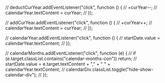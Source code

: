 <!-- Hardworking College Student seeking employment.• Bringing forth a motivated attitude and a variety of powerful skills.• Adept in various social media platforms and office technology programs.• Committed to utilizing my skills to further the mission of a company.
Dedicated Customer Service Representative dedicated to providing quality care for ultimate customer satisfaction.• Proven ability to establish and maintain excellent communication and relationships with clients.• Adept in general accounting and finance transactions.• Dedicated to identifying customer needs and delivering effective solutions to all problems.• Excellent time management skills combined with a superior knowledge of the customer service industry.• Bilingual, hardworking, and ready to join my next team.
Dedicated Nursing Student with the ability to multitask and work well with others.• Patient-care oriented, bringing forth a compassionate and friendly attitude.• Highly organized, and skilled in written and verbal communication.• Committed to utilizing my skills to help others, while working towards the mission of a company.• A strong leader who works well under pressure, and exudes positivity.
Resourceful and dedicated High School student with excellent analytical skills and a demonstrated commitment to providing great customer service.• Strong organizational abilities with proven successes managing multiple academic projects and volunteering events.• Well-rounded and professional team player dedicated to continuing academic pursuits at a collegiate level.
Experienced Software Developer adept in bringing forth expertise in design, installation, testing and maintenance of software systems.• Proficient in various platforms, languages, and embedded systems.• Experienced with the latest cutting edge development tools and procedures.• Able to effectively self-manage during independent projects, as well as collaborate as part of a productive team.
Dynamic Executive with six years of experience helping organizations reach their full potential.• Adept in making key decisions and working with other professionals to achieve goals and solve problems.• Experienced in managing employee and community programs, and dedicated to successfully directing business operations.
Experienced Web Developer adept in all stages of advanced web development.• Knowledgeable in user interface, testing, and debugging processes.• Bringing forth expertise in design, installation, testing and maintenance of web systems.• Equipped with a diverse and promising skill-set.• Proficient in an assortment of technologies, including Java, ASP.NET, C#, IIS, Tomcat, and Microsoft SQL Server.• Able to effectively self-manage during independent projects, as well as collaborate in a team setting.
Experienced and self-motivated Office Secretary with ten+ years of industry experience overseeing the main offices of schools.• Highly competent communicator skilled in multitasking and effectively communicating with others.• Bringing forth a proven track record of successfully managing offices, and helping to lead school professionals to work toward reaching goals.
Experienced and dedicated Data Analyst with several years of experience identifying efficiencies and problem areas within data streams, while communicating needs for projects.• Adept at receiving and monitoring data from multiple data streams, including Access, SQL, and Excel data sources.• Bringing forth the ability to synthesize quantitative information and interact effectively with colleagues and clients.• Proven track record of generating summary documents for senior management for monthly and quarterly audit and compliance reporting.
Dedicated Visual Artist with a decorated background in a variety of artistic mediums.• Highly experienced in illustration and animation.• Adept at working independently and collaboratively on projects, and committed to achieving visual innovation and beauty.• Bringing forth the ability to work well with others and utilize my art skills to visually enhance projects. -->

<!-- <div class="wrapper">
    <div class="fixed-wrapper">
        <div class="fixed">
            Content in here will be fixed position, but 240px to the left of the site body.
        </div>
    </div>
</div> -->

<!-- /* Main site body */
.wrapper {
    width: 940px;
    margin: 0 auto;
    position: relative; /* Ensure absolute positioned child elements are relative to this*/
}

/* Absolute positioned wrapper for the element you want to fix position */
.fixed-wrapper {
    width: 220px;
    position: absolute;
    top: 0;
    left: -240px; /* Move this out to the left of the site body, leaving a 20px gutter */
}

/* The element you want to fix the position of */
.fixed {
    width: 220px;
    position: fixed;
    /* Do not set top / left! */
} -->

<!-- // const hideSuggesstBoxFunc = function () {
//   suggestionBoxDiv.classList.toggle("hide-suggestion-box");
//   showSuggestBox.classList.toggle("hide-open-close-btn");
//   hideSuggestBox.classList.toggle("hide-open-close-btn");
// }; -->

<!-- .text-styles-con-div {
  width: 100%;
}
.text-styles-con-div {
  position: relative;
  overflow: visible;
}
.suggestion-texts-con-div {
  max-width: 50rem;
  position: absolute;
  left: 98%;
  top: 10%;
  display: block;
  margin-left: 3rem;
  transform: translateX(-2%);
  transition: all 0.4s ease-in-out;
  opacity: 0;
  pointer-events: none;
  visibility: hidden;
}

.suggestion-con {
  max-width: 50rem;
  display: flex;
  align-items: center;
  gap: 2rem;
  flex-shrink: 0;
  justify-content: center;
  background-color: #fff;
  padding: 2rem 2rem;
  box-shadow: 0 3.2rem 5.4rem rgba(0, 0, 0, 0.06);
  border: 1px solid #868e96;
  border-radius: 5px;
}

.hide-suggestion-box {
  opacity: 1;
  pointer-events: auto;
  visibility: visible;
  transform: translateX(0);
}
.suggestion-texts {
  font-size: 1.4rem;
  line-height: 1.8;
  padding: 0.05rem 0.05rem;
  font-weight: 300;
}
.suggestion-texts-con {
  width: 50rem;
}
.arrow-btn {
  font-size: 2rem;
}
.close-arrow-btn {
  font-size: 2rem;
  color: #2f9e44;
}
.close-arrow-btn-con {
  display: block;
  height: 4rem;
  width: 4rem;
  background-color: #b2f2bb;
  border-radius: 50%;
  display: flex;
  align-items: center;
  justify-content: center;
  flex-shrink: 0;
  align-self: flex-start;
}
.arrow-btn-con {
  display: block;
  height: 4rem;
  width: 4rem;
  background-color: #dee2e6;
  border-radius: 50%;
  display: flex;
  align-items: center;
  justify-content: center;
  flex-shrink: 0;
  align-self: flex-start;
}
.suggestion-texts:hover {
  background-color: #d0ebff;
  color: #1971c2;
  cursor: pointer;
  transition: all 0.3s ease;
}
.arrow-btn-con:hover {
  color: #1971c2;
  background-color: #d0ebff;
  cursor: pointer;
  transition: all 0.3s ease;
}
.arrow-btn-con:hover + div .suggestion-texts {
  color: #1971c2;
  cursor: pointer;
  transition: all 0.3s ease;
} -->

  <!-- <div class="suggestion-texts-con-div-edu">
                <aside class="suggestion-con-edu">
                  <span class="close-arrow-btn-con-edu hide-open-close-btn"
                    ><ion-icon
                      name="checkmark-outline"
                      class="close-arrow-btn-edu"
                    ></ion-icon
                  ></span>
                  <span class="arrow-btn-con-edu"
                    ><ion-icon
                      name="arrow-back-outline"
                      class="arrow-btn-education"
                    ></ion-icon>
                  </span>

                  <div class="suggestion-texts-con-edu">
                    <span class="suggestion-texts-education"
                      >Worked to ensure a positive and hassle-free customer
                      experience.</span
                    >
                  </div>
                </aside>
   </div> -->

<!-- // addMoreEmploymentBtn.addEventListener("click", function () {
// employmentParentCon.insertAdjacentHTML(
// "beforeend",
// addMoreEmploymentMarkup()
// );
// });

// employmentParentCon.addEventListener("click", function (e) {
// // console.log(e.target.closest(".job-title-update-con-1"));
// if (e.target.closest(".job-title-update-con-1")) {
// console.log("first");
// }
// if (e.target.closest(".job-title-update-con-2")) {
// console.log("second");
// }
// // const openBtn = e.target.closest(".job-title-update-con-1");
// // const closeBtn = e.target.closest(".job-title-update-con-2");
// // if (!openBtn || !closeBtn) return;
// // console.log(e.target);
// // if (openBtn) {
// // console.log("first");
// // }
// // if (closeBtn) {
// // console.log("second");
// // }
// }); -->

<!-- // const showHideEmploymentform = function () {
// employmentForm.classList.toggle("hidden");
// jobTitleUpdate1.classList.toggle("hidden");
// jobTitleUpdate2.classList.toggle("hidden");
// employmentTextStyle.classList.toggle("hidden");
// };

// jobTitleUpdate1.addEventListener("click", showHideEmploymentform);

// jobTitleUpdate2.addEventListener("click", showHideEmploymentform);

// employmentJobTitleInp.addEventListener(
// "input",
// nonSpecificTextFill.bind([jobtitleUpdatetext1, jobtitleUpdatetext2])
// );

// linkDeleteAndSocialCon.addEventListener("mouseover", function () {
// deleteSocialLink.classList.remove("hidden");
// });
// linkDeleteAndSocialCon.addEventListener("mouseout", function () {
// deleteSocialLink.classList.add("hidden");
// }); -->

<!-- this[0].target
    .closest(this[1])
    .querySelector(this[2])
    .classList.toggle("hidden");
  this[0].target
    .closest(this[1])
    .querySelector(this[3])
    .classList.toggle("hidden");
  this[0].target
    .closest(this[1])
    .querySelector(this[4])
    .classList.toggle("hidden");
  this[0].target
    .closest(this[1])
    .querySelector(this[5])
    .classList.toggle("hidden"); -->

<!-- // const showHideEmploymentform = function (e) {
//   // SELECT EACH FORM THROUGH THE PARENT ELEMENT AND HIDE AND SHOW WHEREVER YOU CLICK ON THE BUTTON

//   e.target
//     .closest(".employment-details--")
//     .querySelector(".employment-form")
//     .classList.toggle("hidden");
//   e.target
//     .closest(".employment-details--")
//     .querySelector(".job-title-update-con-1")
//     .classList.toggle("hidden");
//   e.target
//     .closest(".employment-details--")
//     .querySelector(".job-title-update-con-2")
//     .classList.toggle("hidden");
//   e.target
//     .closest(".employment-details--")
//     .querySelector(".text-styles-con-employment")
//     .classList.toggle("hidden");
// }; -->

<!-- CALENDAR PLACE FOR EMPLOYMENT -->

// deductCurYear.addEventListener("click", function () {
// +curYear--;
// calendarYear.textContent = curYear;
// });

// addCurYear.addEventListener("click", function () {
// +curYear++;
// calendarYear.textContent = curYear;
// });

// calendarYear.addEventListener("click", function () {
// startDate.value = calendarYear.textContent;
// });

// calendarMonths.addEventListener("click", function (e) {
// if (e.target.classList.contains("calendar-months-con")) return;
// startDate.value = e.target.textContent + "," + " " + calendarYear.textContent;
// calendarDiv.classList.toggle("hide-show-calendar-div");
// });

